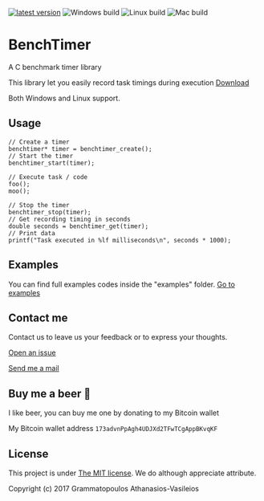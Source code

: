 [![latest version](https://img.shields.io/badge/latest%20version-v0.2-green.svg?style=flat-square)](https://github.com/GramThanos/BenchTimer/releases/latest)
![Windows build](https://img.shields.io/badge/window%20build-pass-blue.svg?style=flat-square)
![Linux build](https://img.shields.io/badge/linux%20build-pass-blue.svg?style=flat-square)
![Mac build](https://img.shields.io/badge/mac%20build-not--available-red.svg?style=flat-square)

# BenchTimer
A C benchmark timer library

This library let you easily record task timings during execution [Download](https://github.com/GramThanos/BenchTimer/releases)

Both Windows and Linux support.

## Usage
```
// Create a timer
benchtimer* timer = benchtimer_create();
// Start the timer
benchtimer_start(timer);

// Execute task / code
foo();
moo();

// Stop the timer
benchtimer_stop(timer);
// Get recording timing in seconds
double seconds = benchtimer_get(timer);
// Print data
printf("Task executed in %lf milliseconds\n", seconds * 1000);
```

## Examples
You can find full examples codes inside the "examples" folder.
[Go to examples](https://github.com/GramThanos/BenchTimer/tree/master/examples)

## Contact me

Contact us to leave us your feedback or to express your thoughts.

[Open an issue](https://github.com/GramThanos/BenchTimer/issues)

[Send me a mail](mailto:agrammatopoulos@isc.tuc.gr)



## Buy me a beer :beer:

I like beer, you can buy me one by donating to my Bitcoin wallet

My Bitcoin wallet address `173advnPpAgh4UDJXd2TFwTCgAppBKvqKF`



## License

This project is under [The MIT license](https://opensource.org/licenses/MIT).
We do although appreciate attribute.

Copyright (c) 2017 Grammatopoulos Athanasios-Vasileios
